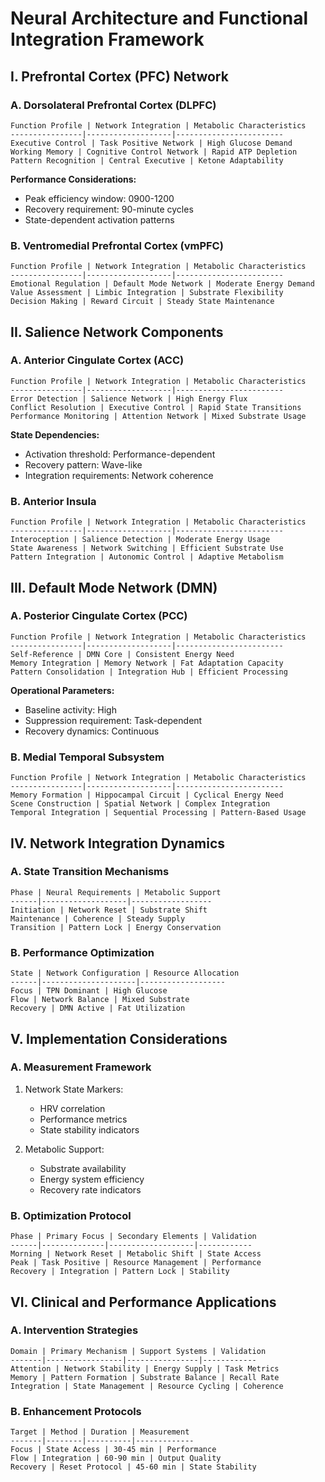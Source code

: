 # Neural Architecture and Functional Integration Framework

## I. Prefrontal Cortex (PFC) Network

### A. Dorsolateral Prefrontal Cortex (DLPFC)
```
Function Profile | Network Integration | Metabolic Characteristics
----------------|-------------------|------------------------
Executive Control | Task Positive Network | High Glucose Demand
Working Memory | Cognitive Control Network | Rapid ATP Depletion
Pattern Recognition | Central Executive | Ketone Adaptability
```

**Performance Considerations:**
- Peak efficiency window: 0900-1200
- Recovery requirement: 90-minute cycles
- State-dependent activation patterns

### B. Ventromedial Prefrontal Cortex (vmPFC)
```
Function Profile | Network Integration | Metabolic Characteristics
----------------|-------------------|------------------------
Emotional Regulation | Default Mode Network | Moderate Energy Demand
Value Assessment | Limbic Integration | Substrate Flexibility
Decision Making | Reward Circuit | Steady State Maintenance
```

## II. Salience Network Components

### A. Anterior Cingulate Cortex (ACC)
```
Function Profile | Network Integration | Metabolic Characteristics
----------------|-------------------|------------------------
Error Detection | Salience Network | High Energy Flux
Conflict Resolution | Executive Control | Rapid State Transitions
Performance Monitoring | Attention Network | Mixed Substrate Usage
```

**State Dependencies:**
- Activation threshold: Performance-dependent
- Recovery pattern: Wave-like
- Integration requirements: Network coherence

### B. Anterior Insula
```
Function Profile | Network Integration | Metabolic Characteristics
----------------|-------------------|------------------------
Interoception | Salience Detection | Moderate Energy Usage
State Awareness | Network Switching | Efficient Substrate Use
Pattern Integration | Autonomic Control | Adaptive Metabolism
```

## III. Default Mode Network (DMN)

### A. Posterior Cingulate Cortex (PCC)
```
Function Profile | Network Integration | Metabolic Characteristics
----------------|-------------------|------------------------
Self-Reference | DMN Core | Consistent Energy Need
Memory Integration | Memory Network | Fat Adaptation Capacity
Pattern Consolidation | Integration Hub | Efficient Processing
```

**Operational Parameters:**
- Baseline activity: High
- Suppression requirement: Task-dependent
- Recovery dynamics: Continuous

### B. Medial Temporal Subsystem
```
Function Profile | Network Integration | Metabolic Characteristics
----------------|-------------------|------------------------
Memory Formation | Hippocampal Circuit | Cyclical Energy Need
Scene Construction | Spatial Network | Complex Integration
Temporal Integration | Sequential Processing | Pattern-Based Usage
```

## IV. Network Integration Dynamics

### A. State Transition Mechanisms
```
Phase | Neural Requirements | Metabolic Support
------|-------------------|------------------
Initiation | Network Reset | Substrate Shift
Maintenance | Coherence | Steady Supply
Transition | Pattern Lock | Energy Conservation
```

### B. Performance Optimization
```
State | Network Configuration | Resource Allocation
------|---------------------|-------------------
Focus | TPN Dominant | High Glucose
Flow | Network Balance | Mixed Substrate
Recovery | DMN Active | Fat Utilization
```

## V. Implementation Considerations

### A. Measurement Framework
1. Network State Markers:
   - HRV correlation
   - Performance metrics
   - State stability indicators

2. Metabolic Support:
   - Substrate availability
   - Energy system efficiency
   - Recovery rate indicators

### B. Optimization Protocol
```
Phase | Primary Focus | Secondary Elements | Validation
------|--------------|-------------------|------------
Morning | Network Reset | Metabolic Shift | State Access
Peak | Task Positive | Resource Management | Performance
Recovery | Integration | Pattern Lock | Stability
```

## VI. Clinical and Performance Applications

### A. Intervention Strategies
```
Domain | Primary Mechanism | Support Systems | Validation
-------|-----------------|----------------|------------
Attention | Network Stability | Energy Supply | Task Metrics
Memory | Pattern Formation | Substrate Balance | Recall Rate
Integration | State Management | Resource Cycling | Coherence
```

### B. Enhancement Protocols
```
Target | Method | Duration | Measurement
-------|--------|----------|-------------
Focus | State Access | 30-45 min | Performance
Flow | Integration | 60-90 min | Output Quality
Recovery | Reset Protocol | 45-60 min | State Stability
```
